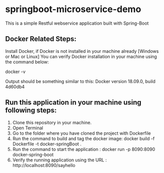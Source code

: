 # springboot-microservice-demo

This is a simple Restful webservice application built with Spring-Boot

Docker Related Steps:
---------------------
Install Docker, if Docker is not installed in your machine already [Windows or Mac or Linux]
You can verify Docker installation in your machine using the command below:

docker -v

Output should be something similar to this:
Docker version 18.09.0, build 4d60db4


Run this application in your machine using following steps:
----------------------------------------------------------

1. Clone this repository in your machine.
2. Open Terminal
3. Go to the folder where you have cloned the project with Dockerfile
4. Run the command to build and tag the docker image: docker build -f Dockerfile -t docker-springBoot .
5. Run the command to start the application : docker run -p 8090:8090 docker-spring-boot
6. Verify the running application using the URL : http://localhost:8090/sayhello
